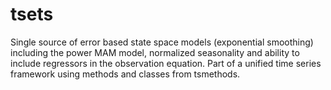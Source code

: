 # tsets
Single source of error based state space models (exponential smoothing) including the power MAM model, normalized seasonality and ability to include regressors in the observation equation. Part of a unified time series framework using methods and classes from tsmethods.